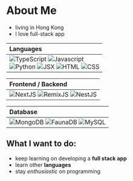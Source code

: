 # About Me

* living in Hong Kong
* I love full-stack app

| Languages |
|:-------------|
|  ![TypeScript](https://img.shields.io/badge/-TypeScript-black?style=flat&logo=typescript) ![Javascript](https://img.shields.io/badge/-Javascript-black?style=flat&logo=javascript) <br> ![Python](https://img.shields.io/badge/-Python-black?style=flat&logo=python) ![JSX](https://img.shields.io/badge/-JSX-black?style=flat&logo=react) ![HTML](https://img.shields.io/badge/-HTML-black?style=flat&logo=html5) ![CSS](https://img.shields.io/badge/-CSS-black?style=flat&logo=css3)   |

| Frontend / Backend |
|:--------------|
|   ![NextJS](https://img.shields.io/badge/-Next.js-black?style=flat&logo=next.js) ![RemixJS](https://img.shields.io/badge/-Remix.js-black?style=flat&logo=remix) ![NestJS](https://img.shields.io/badge/-Nest.js-black?style=flat&logo=nestjs)   |

| Database |
|:--------------|
|   ![MongoDB](https://img.shields.io/badge/-MongoDB-black?style=flat&logo=mongodb) ![FaunaDB](https://img.shields.io/badge/-FaunaDB-black?style=flat&logo=fauna) ![MySQL](https://img.shields.io/badge/-MySQL-black?style=flat&logo=mysql)   |

## What I want to do:
- keep learning on developing a **full stack app**
- learn other **languages**
- stay *enthusiastic* on programming

